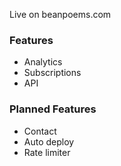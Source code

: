Live on beanpoems.com

### Features

-   Analytics
-   Subscriptions
-   API

### Planned Features

-   Contact
-   Auto deploy
-   Rate limiter

